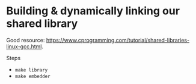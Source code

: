 # Building & dynamically linking our shared library

Good resource:
https://www.cprogramming.com/tutorial/shared-libraries-linux-gcc.html.

Steps
 - `make library`
 - `make embedder`
